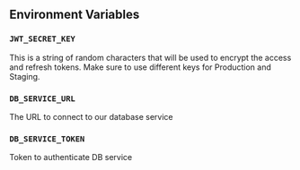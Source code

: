 ## Environment Variables

### `JWT_SECRET_KEY`

This is a string of random characters that will be used to encrypt the access and refresh tokens. Make sure to use different keys for Production and Staging.

### `DB_SERVICE_URL`

The URL to connect to our database service

### `DB_SERVICE_TOKEN`

Token to authenticate DB service
